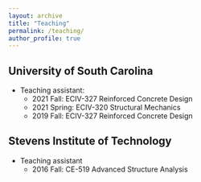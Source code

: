 ```yaml
---
layout: archive
title: "Teaching"
permalink: /teaching/
author_profile: true
---
```


University of South Carolina
-----
* Teaching assistant: 
   * 2021 Fall: ECIV-327 Reinforced Concrete Design
   * 2021 Spring: ECIV-320 Structural Mechanics
   * 2019 Fall: ECIV-327 Reinforced Concrete Design

Stevens Institute of Technology
-----
* Teaching assistant
   * 2016 Fall: CE-519 Advanced Structure Analysis
